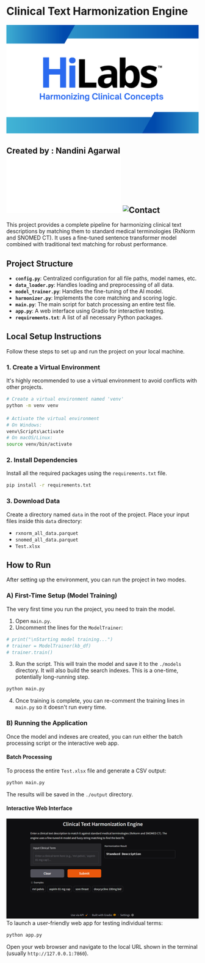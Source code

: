# Clinical Text Harmonization Engine  

![Banner](images/banner.png)
## Created by : Nandini Agarwal ![Email](nandiniagrawal@kgpian.iitkgp.ac.in) ![Contact](+918764779998)



This project provides a complete pipeline for harmonizing clinical text descriptions by matching them to standard medical terminologies (RxNorm and SNOMED CT). It uses a fine-tuned sentence transformer model combined with traditional text matching for robust performance.  

## Project Structure  

- **`config.py`**: Centralized configuration for all file paths, model names, etc.  
- **`data_loader.py`**: Handles loading and preprocessing of all data.  
- **`model_trainer.py`**: Handles the fine-tuning of the AI model.  
- **`harmonizer.py`**: Implements the core matching and scoring logic.  
- **`main.py`**: The main script for batch processing an entire test file.  
- **`app.py`**: A web interface using Gradio for interactive testing.  
- **`requirements.txt`**: A list of all necessary Python packages.  

## Local Setup Instructions  

Follow these steps to set up and run the project on your local machine.  

### 1. Create a Virtual Environment  

It's highly recommended to use a virtual environment to avoid conflicts with other projects.  

```bash  
# Create a virtual environment named 'venv'  
python -m venv venv  

# Activate the virtual environment  
# On Windows:  
venv\Scripts\activate  
# On macOS/Linux:  
source venv/bin/activate  
```  

### 2. Install Dependencies  

Install all the required packages using the `requirements.txt` file.  

```bash  
pip install -r requirements.txt  
```  

### 3. Download Data  

Create a directory named `data` in the root of the project. Place your input files inside this `data` directory:  

- `rxnorm_all_data.parquet`  
- `snomed_all_data.parquet`  
- `Test.xlsx`  

## How to Run  

After setting up the environment, you can run the project in two modes.  

### A) First-Time Setup (Model Training)  

The very first time you run the project, you need to train the model.  

1. Open `main.py`.  
2. Uncomment the lines for the `ModelTrainer`:  

```python  
# print("\nStarting model training...")  
# trainer = ModelTrainer(kb_df)  
# trainer.train()  
```  

3. Run the script. This will train the model and save it to the `./models` directory. It will also build the search indexes. This is a one-time, potentially long-running step.  

```bash  
python main.py  
```  

4. Once training is complete, you can re-comment the training lines in `main.py` so it doesn't run every time.  

### B) Running the Application  

Once the model and indexes are created, you can run either the batch processing script or the interactive web app.  

#### Batch Processing  

To process the entire `Test.xlsx` file and generate a CSV output:  

```bash  
python main.py  
```  

The results will be saved in the `./output` directory.  

#### Interactive Web Interface  

![gradio app](images/gradio1.png)
To launch a user-friendly web app for testing individual terms:  

```bash  
python app.py  
```  




Open your web browser and navigate to the local URL shown in the terminal (usually `http://127.0.0.1:7860`).  
